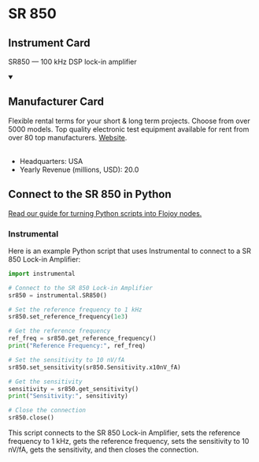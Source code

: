
# SR 850

## Instrument Card

SR850 — 100 kHz DSP lock-in amplifier

<details open>
<summary><h2>Manufacturer Card</h2></summary>
Flexible rental terms for your short & long term projects. Choose from over 5000 models. Top quality electronic test equipment available for rent from over 80 top manufacturers. <a href=https://www.thinksrs.com>Website</a>.
<br></br>
<ul>
  <li>Headquarters: USA</li>
  <li>Yearly Revenue (millions, USD): 20.0</li>
</ul>
</details>

## Connect to the SR 850 in Python

[Read our guide for turning Python scripts into Flojoy nodes.](https://docs.flojoy.ai/custom-nodes/creating-custom-node/)


### Instrumental

Here is an example Python script that uses Instrumental to connect to a SR 850 Lock-in Amplifier:

```python
import instrumental

# Connect to the SR 850 Lock-in Amplifier
sr850 = instrumental.SR850()

# Set the reference frequency to 1 kHz
sr850.set_reference_frequency(1e3)

# Get the reference frequency
ref_freq = sr850.get_reference_frequency()
print("Reference Frequency:", ref_freq)

# Set the sensitivity to 10 nV/fA
sr850.set_sensitivity(sr850.Sensitivity.x10nV_fA)

# Get the sensitivity
sensitivity = sr850.get_sensitivity()
print("Sensitivity:", sensitivity)

# Close the connection
sr850.close()
```

This script connects to the SR 850 Lock-in Amplifier, sets the reference frequency to 1 kHz, gets the reference frequency, sets the sensitivity to 10 nV/fA, gets the sensitivity, and then closes the connection.

